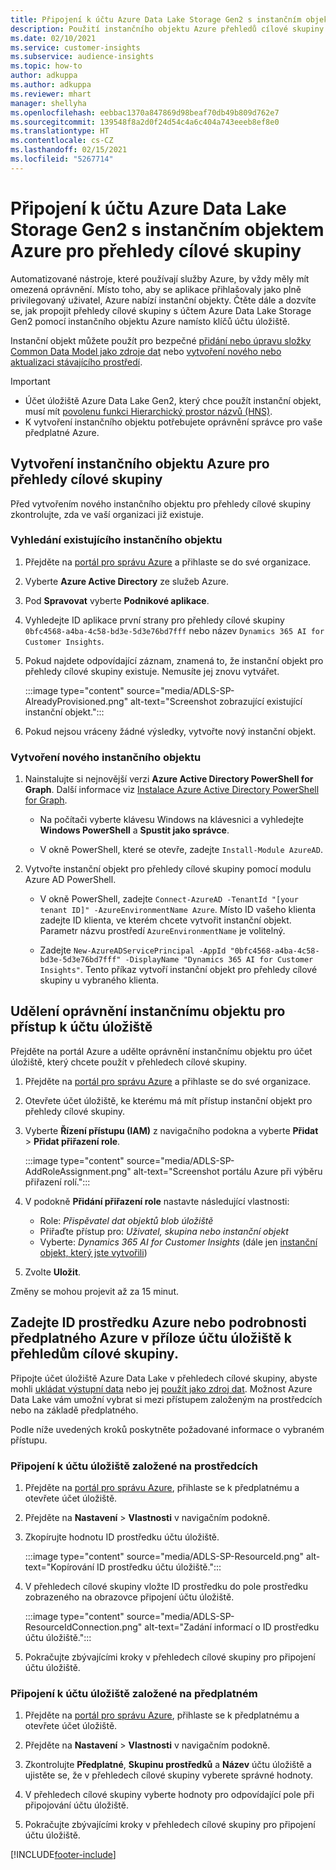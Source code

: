 ```yaml
---
title: Připojení k účtu Azure Data Lake Storage Gen2 s instančním objektem
description: Použití instančního objektu Azure přehledů cílové skupiny pro připojení k vlastnímu datovému jezeru při jeho připojení k přehledům cílové skupiny.
ms.date: 02/10/2021
ms.service: customer-insights
ms.subservice: audience-insights
ms.topic: how-to
author: adkuppa
ms.author: adkuppa
ms.reviewer: mhart
manager: shellyha
ms.openlocfilehash: eebbac1370a847869d98beaf70db49b809d762e7
ms.sourcegitcommit: 139548f8a2d0f24d54c4a6c404a743eeeb8ef8e0
ms.translationtype: HT
ms.contentlocale: cs-CZ
ms.lasthandoff: 02/15/2021
ms.locfileid: "5267714"
---
```

# <a name="connect-to-an-azure-data-lake-storage-gen2-account-with-an-azure-service-principal-for-audience-insights"></a>Připojení k účtu Azure Data Lake Storage Gen2 s instančním objektem Azure pro přehledy cílové skupiny

Automatizované nástroje, které používají služby Azure, by vždy měly mít omezená oprávnění. Místo toho, aby se aplikace přihlašovaly jako plně privilegovaný uživatel, Azure nabízí instanční objekty. Čtěte dále a dozvíte se, jak propojit přehledy cílové skupiny s účtem Azure Data Lake Storage Gen2 pomocí instančního objektu Azure namísto klíčů účtu úložiště. 

Instanční objekt můžete použít pro bezpečné [přidání nebo úpravu složky Common Data Model jako zdroje dat](connect-common-data-model.md) nebo [vytvoření nového nebo aktualizaci stávajícího prostředí](manage-environments.md#create-an-environment-in-an-existing-organization).

> [!IMPORTANT]
> - Účet úložiště Azure Data Lake Gen2, který chce použít instanční objekt, musí mít [povolenu funkci Hierarchický prostor názvů (HNS)](https://docs.microsoft.com/azure/storage/blobs/data-lake-storage-namespace).
> - K vytvoření instančního objektu potřebujete oprávnění správce pro vaše předplatné Azure.

## <a name="create-azure-service-principal-for-audience-insights"></a>Vytvoření instančního objektu Azure pro přehledy cílové skupiny

Před vytvořením nového instančního objektu pro přehledy cílové skupiny zkontrolujte, zda ve vaší organizaci již existuje.

### <a name="look-for-an-existing-service-principal"></a>Vyhledání existujícího instančního objektu

1. Přejděte na [portál pro správu Azure](https://portal.azure.com) a přihlaste se do své organizace.

2. Vyberte **Azure Active Directory** ze služeb Azure.

3. Pod **Spravovat** vyberte **Podnikové aplikace**.

4. Vyhledejte ID aplikace první strany pro přehledy cílové skupiny `0bfc4568-a4ba-4c58-bd3e-5d3e76bd7fff` nebo název `Dynamics 365 AI for Customer Insights`.

5. Pokud najdete odpovídající záznam, znamená to, že instanční objekt pro přehledy cílové skupiny existuje. Nemusíte jej znovu vytvářet.
   
   :::image type="content" source="media/ADLS-SP-AlreadyProvisioned.png" alt-text="Screenshot zobrazující existující instanční objekt.":::
   
6. Pokud nejsou vráceny žádné výsledky, vytvořte nový instanční objekt.

### <a name="create-a-new-service-principal"></a>Vytvoření nového instančního objektu

1. Nainstalujte si nejnovější verzi **Azure Active Directory PowerShell for Graph**. Další informace viz [Instalace Azure Active Directory PowerShell for Graph](https://docs.microsoft.com/powershell/azure/active-directory/install-adv2).
   - Na počítači vyberte klávesu Windows na klávesnici a vyhledejte **Windows PowerShell** a **Spustit jako správce**.
   
   - V okně PowerShell, které se otevře, zadejte `Install-Module AzureAD`.

2. Vytvořte instanční objekt pro přehledy cílové skupiny pomocí modulu Azure AD PowerShell.
   - V okně PowerShell, zadejte `Connect-AzureAD -TenantId "[your tenant ID]" -AzureEnvironmentName Azure`. Místo ID vašeho klienta zadejte ID klienta, ve kterém chcete vytvořit instanční objekt. Parametr názvu prostředí `AzureEnvironmentName` je volitelný.
  
   - Zadejte `New-AzureADServicePrincipal -AppId "0bfc4568-a4ba-4c58-bd3e-5d3e76bd7fff" -DisplayName "Dynamics 365 AI for Customer Insights"`. Tento příkaz vytvoří instanční objekt pro přehledy cílové skupiny u vybraného klienta.  

## <a name="grant-permissions-to-the-service-principal-to-access-the-storage-account"></a>Udělení oprávnění instančnímu objektu pro přístup k účtu úložiště

Přejděte na portál Azure a udělte oprávnění instančnímu objektu pro účet úložiště, který chcete použít v přehledech cílové skupiny.

1. Přejděte na [portál pro správu Azure](https://portal.azure.com) a přihlaste se do své organizace.

1. Otevřete účet úložiště, ke kterému má mít přístup instanční objekt pro přehledy cílové skupiny.

1. Vyberte **Řízení přístupu (IAM)** z navigačního podokna a vyberte **Přidat** > **Přidat přiřazení role**.
   
   :::image type="content" source="media/ADLS-SP-AddRoleAssignment.png" alt-text="Screenshot portálu Azure při výběru přiřazení rolí.":::
   
1. V podokně **Přidání přiřazení role** nastavte následující vlastnosti:
   - Role: *Přispěvatel dat objektů blob úložiště*
   - Přiřaďte přístup pro: *Uživatel, skupina nebo instanční objekt*
   - Vyberte: *Dynamics 365 AI for Customer Insights* (dále jen [instanční objekt, který jste vytvořili](#create-a-new-service-principal))

1.  Zvolte **Uložit**.

Změny se mohou projevit až za 15 minut.

## <a name="enter-the-azure-resource-id-or-the-azure-subscription-details-in-the-storage-account-attachment-to-audience-insights"></a>Zadejte ID prostředku Azure nebo podrobnosti předplatného Azure v příloze účtu úložiště k přehledům cílové skupiny.

Připojte účet úložiště Azure Data Lake v přehledech cílové skupiny, abyste mohli [ukládat výstupní data](manage-environments.md) nebo jej [použít jako zdroj dat](connect-common-data-service-lake.md). Možnost Azure Data Lake vám umožní vybrat si mezi přístupem založeným na prostředcích nebo na základě předplatného.

Podle níže uvedených kroků poskytněte požadované informace o vybraném přístupu.

### <a name="resource-based-storage-account-connection"></a>Připojení k účtu úložiště založené na prostředcích

1. Přejděte na [portál pro správu Azure](https://portal.azure.com), přihlaste se k předplatnému a otevřete účet úložiště.

1. Přejděte na **Nastavení** > **Vlastnosti** v navigačním podokně.

1. Zkopírujte hodnotu ID prostředku účtu úložiště.

   :::image type="content" source="media/ADLS-SP-ResourceId.png" alt-text="Kopírování ID prostředku účtu úložiště.":::

1. V přehledech cílové skupiny vložte ID prostředku do pole prostředku zobrazeného na obrazovce připojení účtu úložiště.

   :::image type="content" source="media/ADLS-SP-ResourceIdConnection.png" alt-text="Zadání informací o ID prostředku účtu úložiště.":::   
   
1. Pokračujte zbývajícími kroky v přehledech cílové skupiny pro připojení účtu úložiště.

### <a name="subscription-based-storage-account-connection"></a>Připojení k účtu úložiště založené na předplatném

1. Přejděte na [portál pro správu Azure](https://portal.azure.com), přihlaste se k předplatnému a otevřete účet úložiště.

1. Přejděte na **Nastavení** > **Vlastnosti** v navigačním podokně.

1. Zkontrolujte **Předplatné**, **Skupinu prostředků** a **Název** účtu úložiště a ujistěte se, že v přehledech cílové skupiny vyberete správné hodnoty.

1. V přehledech cílové skupiny vyberte hodnoty pro odpovídající pole při připojování účtu úložiště.
   
1. Pokračujte zbývajícími kroky v přehledech cílové skupiny pro připojení účtu úložiště.


[!INCLUDE[footer-include](../includes/footer-banner.md)]